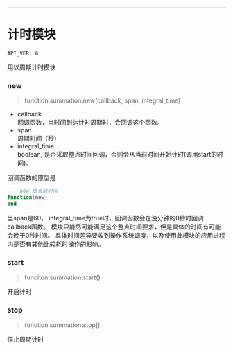 
----

# 计时模块

```
API_VER: 6 
```

用以周期计时模块

### new
> function summation:new(callback, span, integral_time)

* callback <br> 回调函数，当时间到达计时周期时，会回调这个函数。
* span <br> 周期时间（秒）
* integral_time <br> boolean, 是否采取整点时间回调，否则会从当前时间开始计时(调用start的时间)。

回调函数的原型是
```lua
--- now 是当前时间
function(now)
end
```

当span是60， integral_time为true时，回调函数会在没分钟的0秒时回调callback函数。
模块只能尽可能满足这个整点时间要求，但是具体的时间有可能会晚于0秒时间。
具体时间差异要收到操作系统调度，以及使用此模块的应用进程内是否有其他比较耗时操作的影响。

### start
> funciton summation:start()

开启计时


### stop
> function summation:stop()

停止周期计时

